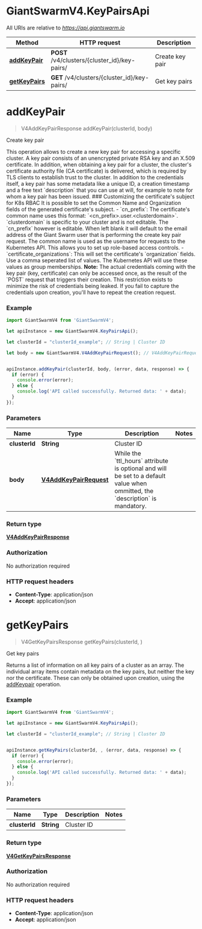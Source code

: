 # GiantSwarmV4.KeyPairsApi

All URIs are relative to *https://api.giantswarm.io*

Method | HTTP request | Description
------------- | ------------- | -------------
[**addKeyPair**](KeyPairsApi.md#addKeyPair) | **POST** /v4/clusters/{cluster_id}/key-pairs/ | Create key pair
[**getKeyPairs**](KeyPairsApi.md#getKeyPairs) | **GET** /v4/clusters/{cluster_id}/key-pairs/ | Get key pairs


<a name="addKeyPair"></a>
# **addKeyPair**
> V4AddKeyPairResponse addKeyPair(clusterId, body)

Create key pair

This operation allows to create a new key pair for accessing a specific cluster.  A key pair consists of an unencrypted private RSA key and an X.509 certificate. In addition, when obtaining a key pair for a cluster, the cluster&#39;s certificate authority file (CA certificate) is delivered, which is required by TLS clients to establish trust to the cluster.  In addition to the credentials itself, a key pair has some metadata like a unique ID, a creation timestamp and a free text &#x60;description&#x60; that you can use at will, for example to note for whom a key pair has been issued.  ### Customizing the certificate&#39;s subject for K8s RBAC  It is possible to set the Common Name and Organization fields of the generated certificate&#39;s subject.  - &#x60;cn_prefix&#x60;: The certificate&#39;s common name uses this format: &#x60;&lt;cn_prefix&gt;.user.&lt;clusterdomain&gt;&#x60;.    &#x60;clusterdomain&#x60; is specific to your cluster and is not editable.    The &#x60;cn_prefix&#x60; however   is editable. When left blank it will default to the email address of the Giant Swarm user   that is performing the create key pair request.    The common name is used as the username for requests to the Kubernetes API. This allows you   to set up role-based access controls.   - &#x60;certificate_organizations&#x60;: This will set the certificate&#39;s &#x60;organization&#x60; fields. Use a comma seperated list of values.   The Kubernetes API will use these values as group memberships.  __Note:__ The actual credentials coming with the key pair (key, certificate) can only be accessed once, as the result of the &#x60;POST&#x60; request that triggers their creation. This restriction exists to minimize the risk of credentials being leaked. If you fail to capture the credentials upon creation, you&#39;ll have to repeat the creation request. 

### Example
```javascript
import GiantSwarmV4 from 'GiantSwarmV4';

let apiInstance = new GiantSwarmV4.KeyPairsApi();

let clusterId = "clusterId_example"; // String | Cluster ID

let body = new GiantSwarmV4.V4AddKeyPairRequest(); // V4AddKeyPairRequest | While the `ttl_hours` attribute is optional and will be set to a default value when ommitted, the `description` is mandatory. 


apiInstance.addKeyPair(clusterId, body, (error, data, response) => {
  if (error) {
    console.error(error);
  } else {
    console.log('API called successfully. Returned data: ' + data);
  }
});
```

### Parameters

Name | Type | Description  | Notes
------------- | ------------- | ------------- | -------------
 **clusterId** | **String**| Cluster ID | 
 **body** | [**V4AddKeyPairRequest**](V4AddKeyPairRequest.md)| While the &#x60;ttl_hours&#x60; attribute is optional and will be set to a default value when ommitted, the &#x60;description&#x60; is mandatory.  | 

### Return type

[**V4AddKeyPairResponse**](V4AddKeyPairResponse.md)

### Authorization

No authorization required

### HTTP request headers

 - **Content-Type**: application/json
 - **Accept**: application/json

<a name="getKeyPairs"></a>
# **getKeyPairs**
> V4GetKeyPairsResponse getKeyPairs(clusterId, )

Get key pairs

Returns a list of information on all key pairs of a cluster as an array.  The individual array items contain metadata on the key pairs, but neither the key nor the certificate. These can only be obtained upon creation, using the [addKeypair](#operation/addKeyPair) operation. 

### Example
```javascript
import GiantSwarmV4 from 'GiantSwarmV4';

let apiInstance = new GiantSwarmV4.KeyPairsApi();

let clusterId = "clusterId_example"; // String | Cluster ID


apiInstance.getKeyPairs(clusterId, , (error, data, response) => {
  if (error) {
    console.error(error);
  } else {
    console.log('API called successfully. Returned data: ' + data);
  }
});
```

### Parameters

Name | Type | Description  | Notes
------------- | ------------- | ------------- | -------------
 **clusterId** | **String**| Cluster ID | 

### Return type

[**V4GetKeyPairsResponse**](V4GetKeyPairsResponse.md)

### Authorization

No authorization required

### HTTP request headers

 - **Content-Type**: application/json
 - **Accept**: application/json

